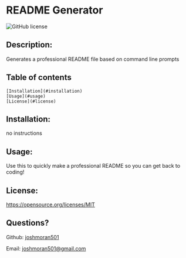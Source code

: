 # README Generator

  ![GitHub license](https://img.shields.io/github/license/joshmoran501/READMEgenerator)
  
## Description:
  
  Generates a professional README file based on command line prompts
  
  ## Table of contents
  
    [Installation](#installation)
    [Usage](#usage)
    [License](#license)

## Installation:

  no instructions
  
## Usage:

  Use this to quickly make a professional README so you can get back to coding!
  
## License:

  https://opensource.org/licenses/MIT

  
## Questions?

  Github: [joshmoran501](https://github.com/joshmoran501)

  Email: [joshmoran501@gmail.com](joshmoran501@gmail.com)
  
